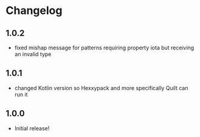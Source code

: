 # Changelog

## 1.0.2
- fixed mishap message for patterns requiring property iota but receiving an invalid type

## 1.0.1
- changed Kotlin version so Hexxypack and more specifically Quilt can run it

## 1.0.0
- Initial release!
